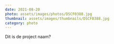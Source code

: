 ```yaml
---
date: 2021-08-20
photo: assets/images/photos/DSCF0388.jpg
thumbnail: assets/images/thumbnails/DSCF0388.jpg
category: photo
---
```

Dit is de project naam?